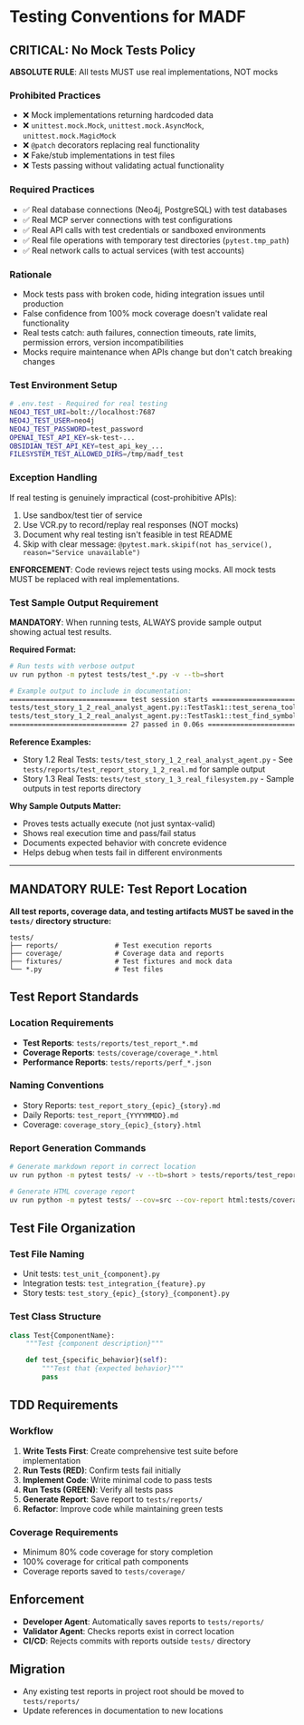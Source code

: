 # Testing Conventions for MADF

## CRITICAL: No Mock Tests Policy

**ABSOLUTE RULE**: All tests MUST use real implementations, NOT mocks

### Prohibited Practices
- ❌ Mock implementations returning hardcoded data
- ❌ `unittest.mock.Mock`, `unittest.mock.AsyncMock`, `unittest.mock.MagicMock`
- ❌ `@patch` decorators replacing real functionality
- ❌ Fake/stub implementations in test files
- ❌ Tests passing without validating actual functionality

### Required Practices
- ✅ Real database connections (Neo4j, PostgreSQL) with test databases
- ✅ Real MCP server connections with test configurations
- ✅ Real API calls with test credentials or sandboxed environments
- ✅ Real file operations with temporary test directories (`pytest.tmp_path`)
- ✅ Real network calls to actual services (with test accounts)

### Rationale
- Mock tests pass with broken code, hiding integration issues until production
- False confidence from 100% mock coverage doesn't validate real functionality
- Real tests catch: auth failures, connection timeouts, rate limits, permission errors, version incompatibilities
- Mocks require maintenance when APIs change but don't catch breaking changes

### Test Environment Setup
```bash
# .env.test - Required for real testing
NEO4J_TEST_URI=bolt://localhost:7687
NEO4J_TEST_USER=neo4j
NEO4J_TEST_PASSWORD=test_password
OPENAI_TEST_API_KEY=sk-test-...
OBSIDIAN_TEST_API_KEY=test_api_key_...
FILESYSTEM_TEST_ALLOWED_DIRS=/tmp/madf_test
```

### Exception Handling
If real testing is genuinely impractical (cost-prohibitive APIs):
1. Use sandbox/test tier of service
2. Use VCR.py to record/replay real responses (NOT mocks)
3. Document why real testing isn't feasible in test README
4. Skip with clear message: `@pytest.mark.skipif(not has_service(), reason="Service unavailable")`

**ENFORCEMENT**: Code reviews reject tests using mocks. All mock tests MUST be replaced with real implementations.

### Test Sample Output Requirement

**MANDATORY**: When running tests, ALWAYS provide sample output showing actual test results.

**Required Format:**
```bash
# Run tests with verbose output
uv run python -m pytest tests/test_*.py -v --tb=short

# Example output to include in documentation:
============================= test session starts =============================
tests/test_story_1_2_real_analyst_agent.py::TestTask1::test_serena_tool_loading PASSED
tests/test_story_1_2_real_analyst_agent.py::TestTask1::test_find_symbol_on_real_file PASSED
============================= 27 passed in 0.06s ==============================
```

**Reference Examples:**
- Story 1.2 Real Tests: `tests/test_story_1_2_real_analyst_agent.py` - See `tests/reports/test_report_story_1_2_real.md` for sample output
- Story 1.3 Real Tests: `tests/test_story_1_3_real_filesystem.py` - Sample outputs in test reports directory

**Why Sample Outputs Matter:**
- Proves tests actually execute (not just syntax-valid)
- Shows real execution time and pass/fail status
- Documents expected behavior with concrete evidence
- Helps debug when tests fail in different environments

---

## MANDATORY RULE: Test Report Location

**All test reports, coverage data, and testing artifacts MUST be saved in the `tests/` directory structure:**

```
tests/
├── reports/              # Test execution reports
├── coverage/             # Coverage data and reports
├── fixtures/             # Test fixtures and mock data
└── *.py                  # Test files
```

## Test Report Standards

### Location Requirements
- **Test Reports**: `tests/reports/test_report_*.md`
- **Coverage Reports**: `tests/coverage/coverage_*.html`
- **Performance Reports**: `tests/reports/perf_*.json`

### Naming Conventions
- Story Reports: `test_report_story_{epic}_{story}.md`
- Daily Reports: `test_report_{YYYYMMDD}.md`
- Coverage: `coverage_story_{epic}_{story}.html`

### Report Generation Commands
```bash
# Generate markdown report in correct location
uv run python -m pytest tests/ -v --tb=short > tests/reports/test_report_$(date +%Y%m%d).md

# Generate HTML coverage report
uv run python -m pytest tests/ --cov=src --cov-report html:tests/coverage/
```

## Test File Organization

### Test File Naming
- Unit tests: `test_unit_{component}.py`
- Integration tests: `test_integration_{feature}.py`
- Story tests: `test_story_{epic}_{story}_{component}.py`

### Test Class Structure
```python
class Test{ComponentName}:
    """Test {component description}"""

    def test_{specific_behavior}(self):
        """Test that {expected behavior}"""
        pass
```

## TDD Requirements

### Workflow
1. **Write Tests First**: Create comprehensive test suite before implementation
2. **Run Tests (RED)**: Confirm tests fail initially
3. **Implement Code**: Write minimal code to pass tests
4. **Run Tests (GREEN)**: Verify all tests pass
5. **Generate Report**: Save report to `tests/reports/`
6. **Refactor**: Improve code while maintaining green tests

### Coverage Requirements
- Minimum 80% code coverage for story completion
- 100% coverage for critical path components
- Coverage reports saved to `tests/coverage/`

## Enforcement
- **Developer Agent**: Automatically saves reports to `tests/reports/`
- **Validator Agent**: Checks reports exist in correct location
- **CI/CD**: Rejects commits with reports outside `tests/` directory

## Migration
- Any existing test reports in project root should be moved to `tests/reports/`
- Update references in documentation to new locations